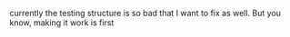currently the testing structure is so bad that I want to fix as well. But you know, making it work is first